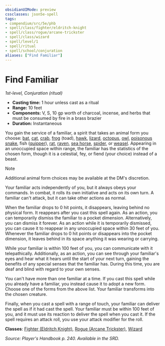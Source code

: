 ```yaml
---
obsidianUIMode: preview
cssclasses: json5e-spell
tags:
- compendium/src/5e/phb
- spell/class/fighter/eldritch-knight
- spell/class/rogue/arcane-trickster
- spell/class/wizard
- spell/level/1
- spell/ritual
- spell/school/conjuration
aliases: ["Find Familiar"]
---
```

# Find Familiar
*1st-level, Conjuration (ritual)*  

- **Casting time:** 1 hour unless cast as a ritual
- **Range:** 10 feet
- **Components:** V, S, 10 gp worth of charcoal, incense, and herbs that must be consumed by fire in a brass brazier
- **Duration:** Instantaneous

You gain the service of a familiar, a spirit that takes an animal form you choose: [bat](/compendium/bestiary/beast/bat.md), [cat](/compendium/bestiary/beast/cat.md), [crab](/compendium/bestiary/beast/crab.md), [frog](/compendium/bestiary/beast/frog.md) (toad), [hawk](/compendium/bestiary/beast/hawk.md), [lizard](/compendium/bestiary/beast/lizard.md), [octopus](/compendium/bestiary/beast/octopus.md), [owl](/compendium/bestiary/beast/owl.md), [poisonous snake](/compendium/bestiary/beast/poisonous-snake.md), fish ([quipper](/compendium/bestiary/beast/quipper.md)), [rat](/compendium/bestiary/beast/rat.md), [raven](/compendium/bestiary/beast/raven.md), [sea horse](/compendium/bestiary/beast/sea-horse.md), [spider](/compendium/bestiary/beast/spider.md), or [weasel](/compendium/bestiary/beast/weasel.md). Appearing in an unoccupied space within range, the familiar has the statistics of the chosen form, though it is a celestial, fey, or fiend (your choice) instead of a beast.

> [!note]
> Additional animal form choices may be available at the DM's discretion.

Your familiar acts independently of you, but it always obeys your commands. In combat, it rolls its own initiative and acts on its own turn. A familiar can't attack, but it can take other actions as normal.

When the familiar drops to 0 hit points, it disappears, leaving behind no physical form. It reappears after you cast this spell again. As an action, you can temporarily dismiss the familiar to a pocket dimension. Alternatively, you can dismiss it forever. As an action while it is temporarily dismissed, you can cause it to reappear in any unoccupied space within 30 feet of you. Whenever the familiar drops to 0 hit points or disappears into the pocket dimension, it leaves behind in its space anything it was wearing or carrying.

While your familiar is within 100 feet of you, you can communicate with it telepathically. Additionally, as an action, you can see through your familiar's eyes and hear what it hears until the start of your next turn, gaining the benefits of any special senses that the familiar has. During this time, you are deaf and blind with regard to your own senses.

You can't have more than one familiar at a time. If you cast this spell while you already have a familiar, you instead cause it to adopt a new form. Choose one of the forms from the above list. Your familiar transforms into the chosen creature.

Finally, when you cast a spell with a range of touch, your familiar can deliver the spell as if it had cast the spell. Your familiar must be within 100 feet of you, and it must use its reaction to deliver the spell when you cast it. If the spell requires an attack roll, you use your attack modifier for the roll.

**Classes**: [Fighter (Eldritch Knight)](/compendium/classes/fighter-eldritch-knight.md), [Rogue (Arcane Trickster)](/compendium/classes/rogue-arcane-trickster.md), [Wizard](/compendium/classes/wizard.md)

*Source: Player's Handbook p. 240. Available in the SRD.*